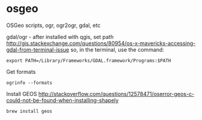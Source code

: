 # osgeo
OSGeo scripts, ogr, ogr2ogr, gdal, etc

gdal/ogr - after installed with qgis, set path
http://gis.stackexchange.com/questions/80954/os-x-mavericks-accessing-gdal-from-terminal-issue
so, in the terminal, use the command:

	export PATH=/Library/Frameworks/GDAL.framework/Programs:$PATH

Get formats

	ogrinfo --formats


Install GEOS
http://stackoverflow.com/questions/12578471/oserror-geos-c-could-not-be-found-when-installing-shapely

	brew install geos

